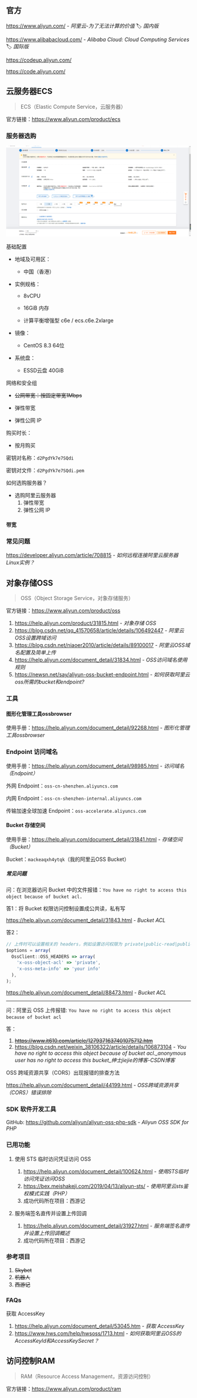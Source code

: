 ## 官方

https://www.aliyun.com/ - *阿里云-为了无法计算的价值* 🏷️ _国内版_

https://www.alibabacloud.com/ - *Alibaba Cloud: Cloud Computing Services*🏷️  _国际版_

https://codeup.aliyun.com/

https://code.aliyun.com/

## 云服务器ECS

> ECS（Elastic Compute Service，云服务器）

官方链接：https://www.aliyun.com/product/ecs

### 服务器选购

![ECS 选配](_images/aliyun-ecs-01.png)

基础配置

- 地域及可用区：
  - 中国（香港）

- 实例规格：

  - 8vCPU

  - 16GiB 内存

  - 计算平衡增强型 c6e / ecs.c6e.2xlarge

- 镜像：
  - CentOS 8.3 64位

- 系统盘：
  - ESSD云盘 40GiB

网络和安全组

- ~~公网带宽：按固定带宽1Mbps~~

- 弹性带宽

- 弹性公网 IP

购买时长：

- 按月购买

密钥对名称：`d2PgdYk7e7SQdi`

密钥对文件：`d2PgdYk7e7SQdi.pem`



如何选购服务器？

- 选购阿里云服务器
  1. 弹性带宽
  2. 弹性公网 IP

#### 带宽

### 常见问题

https://developer.aliyun.com/article/708815 - *如何远程连接阿里云服务器Linux实例？*

## 对象存储OSS

> OSS（Object Storage Service，对象存储服务）

官方链接：https://www.aliyun.com/product/oss

1. https://help.aliyun.com/product/31815.html - *对象存储 OSS*
2. https://blog.csdn.net/qq_41570658/article/details/106492447 - *阿里云OSS设置跨域访问*
3. https://blog.csdn.net/niaoer2010/article/details/89100017 - *阿里云OSS域名配置及简单上传*
4. https://help.aliyun.com/document_detail/31834.html - *OSS访问域名使用规则*
5. https://newsn.net/say/aliyun-oss-bucket-endpoint.html - *如何获取阿里云oss所需的bucket和endpoint?*

### 工具

#### 图形化管理工具ossbrowser

使用手册：https://help.aliyun.com/document_detail/92268.html - *图形化管理工具ossbrowser*

### Endpoint 访问域名

使用手册：https://help.aliyun.com/document_detail/98985.html - *访问域名（Endpoint）*



外网 Endpoint：`oss-cn-shenzhen.aliyuncs.com`

内网 Endpoint：`oss-cn-shenzhen-internal.aliyuncs.com`

传输加速全球加速 Endpoint：`oss-accelerate.aliyuncs.com`

#### Bucket 存储空间

使用手册：https://help.aliyun.com/document_detail/31841.html - *存储空间（Bucket）* 

Bucket：`mackeaqxh4ytqk`（我的阿里云OSS Bucket）

##### 常见问题

问：在浏览器访问 Bucket 中的文件报错：`You have no right to access this object because of bucket acl.`

答1：将 Bucket 权限访问控制设置成公共读，私有写

https://help.aliyun.com/document_detail/31843.html - *Bucket ACL*

答2：

```js
// 上传时可以设置相关的 headers，例如设置访问权限为 private|public-read|public-read-write、自定义元信息等。
$options = array(
  OssClient::OSS_HEADERS => array(
    'x-oss-object-acl' => 'private',
    'x-oss-meta-info' => 'your info'
  ),
);
```

https://help.aliyun.com/document_detail/88473.html - *Bucket ACL*

---

问：阿里云 OSS 上传报错: `You have no right to access this object because of bucket acl`

答：

1. ~~https://www.it610.com/article/1279371637401075712.htm~~
2. https://blog.csdn.net/weixin_38106322/article/details/106873104 - *You have no right to access this object because of bucket acl._anonymous user has no right to access this bucket_绅士jiejie的博客-CSDN博客*



OSS 跨域资源共享（CORS）出现报错的排查方法

https://help.aliyun.com/document_detail/44199.html - *OSS跨域资源共享（CORS）错误排除*

### SDK 软件开发工具

GitHub: https://github.com/aliyun/aliyun-oss-php-sdk - *Aliyun OSS SDK for PHP*

### 已用功能

1. 使用 STS 临时访问凭证访问 OSS
   1. https://help.aliyun.com/document_detail/100624.html - *使用STS临时访问凭证访问OSS*
   2. https://bex.meishakeji.com/2019/04/13/aliyun-sts/ - *使用阿里云sts鉴权模式实践（PHP）*
   3. 成功代码所在项目：西游记

2. 服务端签名直传并设置上传回调
   1. https://help.aliyun.com/document_detail/31927.html - *服务端签名直传并设置上传回调概述*
   2. 成功代码所在项目：西游记

### 参考项目

1. ~~Skybet~~
2. ~~机器人~~
3. ~~西游记~~

### FAQs

获取 AccessKey

1. https://help.aliyun.com/document_detail/53045.htm - *获取 AccessKey*
2. https://www.hws.com/help/hwsoss/1713.html - *如何获取阿里云OSS的AccessKeyId和AccessKeySecret？*

## 访问控制RAM

> RAM（Resource Access Management，资源访问控制）

官方链接：https://www.aliyun.com/product/ram
